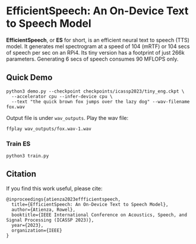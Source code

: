 # EfficientSpeech: An On-Device Text to Speech Model

**EfficientSpeech**, or **ES** for short, is an efficient neural text to speech (TTS) model. It generates mel spectrogram at a speed of 104 (mRTF) or 104 secs of speech per sec on an RPi4. Its tiny version has a footprint of just 266k parameters. Generating 6 secs of speech consumes 90 MFLOPS only.  

## Quick Demo

```
python3 demo.py --checkpoint checkpoints/icassp2023/tiny_eng.ckpt \
  --accelerator cpu --infer-device cpu \
  --text "the quick brown fox jumps over the lazy dog" --wav-filename fox.wav
```

Output file is under `wav_outputs`. Play the wav file:

```
ffplay wav_outputs/fox.wav-1.wav
```

### Train ES

```
python3 train.py
```

## Citation
If you find this work useful, please cite:

```
@inproceedings{atienza2023effficientspeech,
  title={EfficientSpeech: An On-Device Text to Speech Model},
  author={Atienza, Rowel},
  booktitle={IEEE International Conference on Acoustics, Speech, and Signal Processing (ICASSP 2023)},
  year={2023},
  organization={IEEE}
}
```

